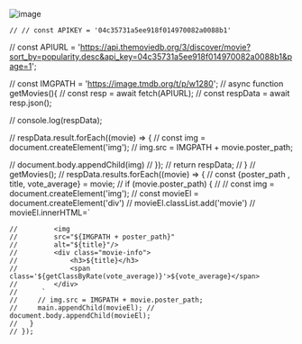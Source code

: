 
    
 ![image](https://user-images.githubusercontent.com/112661561/233930507-020715db-ec67-46c5-ba6f-6c71967c7e37.png)


<!--    ================================================================================================================================= -->
    // // const APIKEY = '04c35731a5ee918f014970082a0088b1'
// const APIURL = 'https://api.themoviedb.org/3/discover/movie?sort_by=popularity.desc&api_key=04c35731a5ee918f014970082a0088b1&page=1';

// const IMGPATH =  'https://image.tmdb.org/t/p/w1280';
// async function getMovies(){
//     const resp = await fetch(APIURL);
//     const respData = await resp.json();

//     console.log(respData);

//     respData.result.forEach((movie) => {
//         const img = document.createElement('img');
//         img.src = IMGPATH + movie.poster_path;

//         document.body.appendChild(img)
//     });
//     return respData;
// }
// getMovies();
 // respData.results.forEach((movie) => {
    //   const {poster_path , title, vote_average} = movie;
    //   if (movie.poster_path) {
    //     // const img = document.createElement('img');
    //     const movieEl = document.createElement('div')
    //     movieEl.classList.add('movie')
    //     movieEl.innerHTML=`
        
    //         <img 
    //         src="${IMGPATH + poster_path}" 
    //         alt="${title}"/>
    //         <div class="movie-info">
    //             <h3>${title}</h3>
    //             <span class='${getClassByRate(vote_average)}'>${vote_average}</span>
    //         </div>
    //      `
    //     // img.src = IMGPATH + movie.poster_path;
    //     main.appendChild(movieEl); // document.body.appendChild(movieEl);
    //   }
    // });



<!-- -------------------------------------------------------------- -->
    
